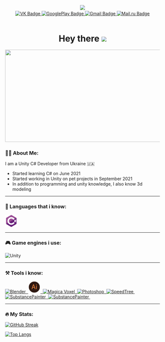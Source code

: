 <div id="header" align="center">
   <img src="https://media.giphy.com/media/qgQUggAC3Pfv687qPC/giphy.gif" width="200"/>
</div>

<div id="badges" align="center">
 <a href="https://vk.com/kateikapotniy">
  <img src="https://img.shields.io/badge/%D0%92%D0%BA%D0%BE%D0%BD%D1%82%D0%B0%D0%BA%D1%82%D0%B5-blue?logo=VK&logocolor=white&style=for-the-badge" alt="VK Badge"/>
 </a>
 <a href="https://play.google.com/store/apps/dev?id=6302621234291913558&hl=ru&gl=US"> 
  <img src="https://img.shields.io/badge/GooglePlay-gray?logo=GooglePlay&logocolor=white&style=for-the-badge" alt="GooglePlay Badge"/>
 </a>
 <a href="mailto:laskarazor@gmail.com">
  <img src="https://img.shields.io/badge/Gmail-white?logo=Gmail&logocolor=white&style=for-the-badge" alt="Gmail Badge"/>
 </a>
 <a href="mailto:yamagister@mail.ru">
  <img src="https://img.shields.io/badge/Mail.ru-blue?logo=Mail.ru&logocolor=blue&style=for-the-badge" alt="Mail.ru Badge"/>
 </a>
</div>

<div id="views" align="center">
  <img src="https://komarev.com/ghpvc/?username=DenisChervenko&style=flat-square&color=blue" alt=""/>
  
  <h1>
  Hey there
    <img src="https://media.giphy.com/media/hvRJCLFzcasrR4ia7z/giphy.gif" width="30px"/>
  </h1>
</div>

<div align="center">
  <img src="https://media.giphy.com/media/zOvBKUUEERdNm/giphy.gif" width="600" height="300"/>
</div>

### :man_technologist: About Me:

I am a Unity C# Developer from Ukraine :ukraine:
- Started learning C# on June 2021
- Started working in Unity on pet projects in September 2021
- In addition to programming and unity knowledge, I also know 3d modeling

---

### :book: Languages that i know:
<div>
  <img src="https://github.com/devicons/devicon/blob/master/icons/csharp/csharp-original.svg" title="C#" alt="C#" width="40" height="40"/>&nbsp;
</div>

---

### :video_game: Game engines i use:
<div>
  <img src="https://github.com/simple-icons/simple-icons/blob/master/icons/unity.svg" title="Unity" alt="Unity" width="40" height="40"/>&nbsp;
</div>

---

### :hammer_and_pick: Tools i know:
<div>
 <a href="https://www.blender.org/">
  <img src="https://github.com/get-icon/geticon/blob/master/icons/blender.svg" title="Blender" alt="Blender" width="40" height="40"/>&nbsp;
 </a>
  
 <a href="https://www.adobe.com/ru/products/illustrator.html">
  <img src="https://github.com/steverichey/DockIcons/blob/master/icons/illustrator.svg" title="Illustartor" alt="Illustartor" width="40" height="40"/>&nbsp;
 </a>
 
 <a href="https://ephtracy.github.io/">
  <img src="https://static.macupdate.com/products/63748/l/magicavoxel-logo.png?v=1642057853" title="Magica Voxel" alt="Magica Voxel" width="40" height="40"/>&nbsp;
 </a>
  
 <a href="https://www.adobe.com/products/photoshop.html?promoid=RBS7NL7F&mv=other">
  <img src="https://github.com/get-icon/geticon/blob/master/icons/adobe-photoshop.svg" title="Photoshop" alt="Photoshop" width="40" height="40"/>&nbsp;
 </a>
  
 <a href="https://store.speedtree.com/corporate-logos/">
  <img src="https://store-speedtree-com.exactdn.com/site-assets/uploads/ST_Square_Green-1.png?strip=all&lossy=1&quality=73&ssl=1" title="SpeedTree" alt="SpeedTree" width="40" height="40"/>&nbsp;
 </a>
  
 <a href="https://www.substance3d.com/">
  <img src="https://cdn.worldvectorlogo.com/logos/substance-painter.svg" title="SubstancePainter" alt="SubstancePainter" width="40" height="40"/>&nbsp;
 </a>
   
 <a href="https://www.substance3d.com/">
  <img src="https://cdn.icon-icons.com/icons2/2699/PNG/512/git_scm_logo_icon_170096.png" title="SubstancePainter" alt="SubstancePainter" width="40" height="40"/>&nbsp;
 </a>
</div>

---

### :fire: My Stats:


  [![GitHub Streak](https://github-readme-streak-stats.herokuapp.com/?user=DenisChervenko&theme=dark*background=000000)](https://git.io/streak-stats)
  
  [![Top Langs](https://github-readme-stats.vercel.app/api/top-langs/?username=DenisChervenko&layout=compact&theme=dark*background=000000)](https://github.com/anuraghazra/github-readme-stats)
